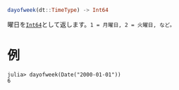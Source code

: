 ```julia
dayofweek(dt::TimeType) -> Int64
```

曜日を[`Int64`](@ref)として返します。`1 = 月曜日, 2 = 火曜日, など。`

# 例

```jldoctest
julia> dayofweek(Date("2000-01-01"))
6
```
